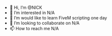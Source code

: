 - 👋 Hi, I’m @NICK
- 👀 I’m interested in N/A
- 🌱 I’m would like to learn FiveM scripting one day
- 💞️ I’m looking to collaborate on N/A
- 📫 How to reach me N/A

<!---
NICK-o1/NICK-o1 is a ✨ special ✨ repository because its `README.md` (this file) appears on your GitHub profile.
You can click the Preview link to take a look at your changes.
--->
